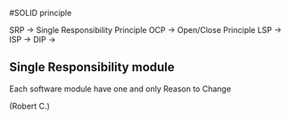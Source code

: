 #SOLID principle

SRP -> Single Responsibility Principle
OCP -> Open/Close Principle
LSP -> 
ISP ->
DIP ->


## Single Responsibility module
<p>Each software module have one and only Reason to Change</p>
(Robert C.)

